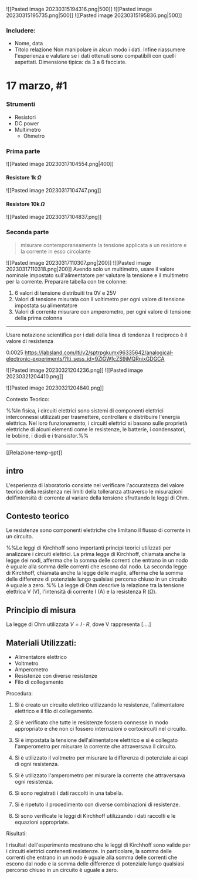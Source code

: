 ![[Pasted image 20230315194316.png|500]]
![[Pasted image 20230315195735.png|500]]
![[Pasted image 20230315195836.png|500]]
### Includere:  
- Nome, data
- Titolo relazione
 Non manipolare in alcun modo i dati. 
 Infine riassumere l'esperienza e valutare se i dati ottenuti sono compatibili con quelli aspettati. 
Dimensione tipica: da 3 a 6 facciate. 

# 17 marzo, #1 
### Strumenti 
- Resistori 
- DC power 
- Multimetro 
	- Ohmetro 
### Prima parte 
![[Pasted image 20230317104554.png|400]]

#### Resistore 1k $\Omega$
![[Pasted image 20230317104747.png]]
#### Resistore 10k $\Omega$
![[Pasted image 20230317104837.png]]

### Seconda parte 
> misurare contemporaneamente la tensione applicata a un resistore e la corrente in esso circolante 

![[Pasted image 20230317110307.png|200]]
![[Pasted image 20230317110318.png|200]]
Avendo solo un multimetro, usare il valore nominale impostato sull'alimentatore per valutare la tensione e il multimetro per la corrente. 
Preparare tabella con tre colonne: 
1. 6 valori di tensione distribuiti tra 0V e 25V 
2. Valori di tensione misurata con il voltimetro per ogni valore di tensione impostata su alimentatore
3. Valori di corrente misurare con amperometro, per ogni valore di tensione della prima colonna

---

Usare notazione scientifica per i dati della linea di tendenza 
Il reciproco è il valore di resistenza

0.0025 
https://labsland.com/lti/v2/sptrpgkumx96335642/analogical-electronic-experiments/?lti_sess_id=9ZlGWfcZS9jMQRnixGDGCA




![[Pasted image 20230321204236.png]]
![[Pasted image 20230321204410.png]]

![[Pasted image 20230321204840.png]]


Contesto Teorico:

%%In fisica, i circuiti elettrici sono sistemi di componenti elettrici interconnessi utilizzati per trasmettere, controllare e distribuire l'energia elettrica. Nel loro funzionamento, i circuiti elettrici si basano sulle proprietà elettriche di alcuni elementi come le resistenze, le batterie, i condensatori, le bobine, i diodi e i transistor.%%


---

[[Relazione-temp-gpt]]
## intro
L'esperienza di laboratorio consiste nel verificare l'accuratezza del valore teorico della resistenza nei limiti della tolleranza attraverso le misurazioni dell'intensità di corrente al variare della tensione sfruttando le leggi di Ohm. 
## Contesto teorico 
Le resistenze sono componenti elettriche che limitano il flusso di corrente in un circuito. 

%%Le leggi di Kirchhoff sono importanti principi teorici utilizzati per analizzare i circuiti elettrici. La prima legge di Kirchhoff, chiamata anche la legge dei nodi, afferma che la somma delle correnti che entrano in un nodo è uguale alla somma delle correnti che escono dal nodo. La seconda legge di Kirchhoff, chiamata anche la legge delle maglie, afferma che la somma delle differenze di potenziale lungo qualsiasi percorso chiuso in un circuito è uguale a zero.
%%
La legge di Ohm descrive la relazione tra la tensione elettrica V (V), l'intensità di corrente I (A) e la resistenza R ($\Omega$). 
## Principio di misura
La legge di Ohm utilizzata $V = I \cdot R$, dove V rappresenta [....] 
## Materiali Utilizzati:

-   Alimentatore elettrico
-   Voltmetro
-   Amperometro
-   Resistenze con diverse resistenze
-   Filo di collegamento

Procedura:

1.  Si è creato un circuito elettrico utilizzando le resistenze, l'alimentatore elettrico e il filo di collegamento.
    
2.  Si è verificato che tutte le resistenze fossero connesse in modo appropriato e che non ci fossero interruzioni o cortocircuiti nel circuito.
    
3.  Si è impostata la tensione dell'alimentatore elettrico e si è collegato l'amperometro per misurare la corrente che attraversava il circuito.
    
4.  Si è utilizzato il voltmetro per misurare la differenza di potenziale ai capi di ogni resistenza.
    
5.  Si è utilizzato l'amperometro per misurare la corrente che attraversava ogni resistenza.
    
6.  Si sono registrati i dati raccolti in una tabella.
    
7.  Si è ripetuto il procedimento con diverse combinazioni di resistenze.
    
8.  Si sono verificate le leggi di Kirchhoff utilizzando i dati raccolti e le equazioni appropriate.
    

Risultati:

I risultati dell'esperimento mostrano che le leggi di Kirchhoff sono valide per i circuiti elettrici contenenti resistenze. In particolare, la somma delle correnti che entrano in un nodo è uguale alla somma delle correnti che escono dal nodo e la somma delle differenze di potenziale lungo qualsiasi percorso chiuso in un circuito è uguale a zero.

